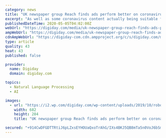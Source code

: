 ```yaml
---
category: news
title: "UK newspaper group Reach finds ads perform better on coronavirus content"
excerpt: "As well as some coronavirus content actually being suitable for brands to advertise against, U.K. newspaper group Reach is seeing signs that ads are performing better. Reach has been using its tool Mantis,"
publishedDateTime: 2020-05-05T04:02:00Z
webUrl: "https://digiday.com/media/uk-newspaper-group-reach-finds-ads-perform-better-on-coronavirus-content/"
ampWebUrl: "https://digiday.com/media/uk-newspaper-group-reach-finds-ads-perform-better-on-coronavirus-content/amp/"
cdnAmpWebUrl: "https://digiday-com.cdn.ampproject.org/c/s/digiday.com/media/uk-newspaper-group-reach-finds-ads-perform-better-on-coronavirus-content/amp/"
type: article
quality: 43
heat: 43
published: false

provider:
  name: Digiday
  domain: digiday.com

topics:
  - Natural Language Processing
  - AI

images:
  - url: "https://i2.wp.com/digiday.com/wp-content/uploads/2019/10/robots_el-pais-1.jpg?fit=682%2C284&ssl=1"
    width: 682
    height: 284
    title: "UK newspaper group Reach finds ads perform better on coronavirus content"

secured: "+914CwDFGDTTRtiJ6pLZxsEYHOUaQxoTrAhG/IXs4BKJ5QB8mTa5n0VoJ6bSm09cXrcc+oF4i9voNais+pgKiHOwRjXxgLHSy79uE4s7hcJDKB84lyc/cZ3dX99ZjnqPUHbUGtqpt1bSOQ3PQGhaOTFS+OKFsgStHfG576/Xs6sPMVcKjBvPLsrK1g2F9u1kzdSRO5RAzxUO+uPMSfwGPCYWna3rWnfoqKAKG8iFY94JPm6/qCBjVH6Xd/QYO/VoG8sAcj9Mfu93fYFYH0Rt3l4srPmGazjwf53mTPV1lFRZ7hfZwqKOvWcGcxIyPcZYd7v2dpsNt6e68rZfMxzms6Mvyr+kPA9PLASC/dwavO6Pz45Dcivci55APE0Bn3hqjxMneCA2xxa3tWRDohXp/XPZfv8fpriASRVp1ith8YC7MEO88ZOl1DF3OeMiblVLxOLK6/qXwFTVFpvi5qQN8M9A3Wn5iVMQhrQUwJ+W1L4=;+uxNmSO88nxmdNpYjpZzEA=="
---
```


